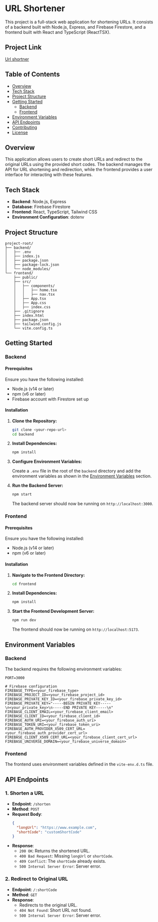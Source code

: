 

# URL Shortener

This project is a full-stack web application for shortening URLs. It consists of a backend built with Node.js, Express, and Firebase Firestore, and a frontend built with React and TypeScript (ReactTSX).

## Project Link

[Url shortner](https://ckshorturl.netlify.app/)

## Table of Contents

- [Overview](#overview)
- [Tech Stack](#tech-stack)
- [Project Structure](#project-structure)
- [Getting Started](#getting-started)
  - [Backend](#backend)
  - [Frontend](#frontend)
- [Environment Variables](#environment-variables)
- [API Endpoints](#api-endpoints)
- [Contributing](#contributing)
- [License](#license)

## Overview

This application allows users to create short URLs and redirect to the original URLs using the provided short codes. The backend manages the API for URL shortening and redirection, while the frontend provides a user interface for interacting with these features.

## Tech Stack

- **Backend**: Node.js, Express
- **Database**: Firebase Firestore
- **Frontend**: React, TypeScript, Tailwind CSS
- **Environment Configuration**: dotenv

## Project Structure

```
project-root/
├── backend/
│   ├── .env
│   ├── index.js
│   ├── package.json
│   ├── package-lock.json
│   └── node_modules/
└── frontend/
    ├── public/
    ├── src/
    │   ├── components/
    │   │   ├── home.tsx
    │   │   ├── nav.tsx
    │   ├── App.tsx
    │   ├── App.css
    │   ├── index.css
    ├── .gitignore
    ├── index.html
    ├── package.json
    ├── tailwind.config.js
    └── vite.config.ts
```

## Getting Started

### Backend

#### Prerequisites

Ensure you have the following installed:

- Node.js (v14 or later)
- npm (v6 or later)
- Firebase account with Firestore set up

#### Installation

1. **Clone the Repository:**

   ```bash
   git clone <your-repo-url>
   cd backend
   ```

2. **Install Dependencies:**

   ```bash
   npm install
   ```

3. **Configure Environment Variables:**

   Create a `.env` file in the root of the `backend` directory and add the environment variables as shown in the [Environment Variables](#environment-variables) section.

4. **Run the Backend Server:**

   ```bash
   npm start
   ```

   The backend server should now be running on `http://localhost:3000`.

### Frontend

#### Prerequisites

Ensure you have the following installed:

- Node.js (v14 or later)
- npm (v6 or later)

#### Installation

1. **Navigate to the Frontend Directory:**

   ```bash
   cd frontend
   ```

2. **Install Dependencies:**

   ```bash
   npm install
   ```

3. **Start the Frontend Development Server:**

   ```bash
   npm run dev
   ```

   The frontend should now be running on `http://localhost:5173`.

## Environment Variables

### Backend

The backend requires the following environment variables:

```env
PORT=3000

# Firebase configuration
FIREBASE_TYPE=<your_firebase_type>
FIREBASE_PROJECT_ID=<your_firebase_project_id>
FIREBASE_PRIVATE_KEY_ID=<your_firebase_private_key_id>
FIREBASE_PRIVATE_KEY="-----BEGIN PRIVATE KEY-----\n<your_private_key>\n-----END PRIVATE KEY-----\n"
FIREBASE_CLIENT_EMAIL=<your_firebase_client_email>
FIREBASE_CLIENT_ID=<your_firebase_client_id>
FIREBASE_AUTH_URI=<your_firebase_auth_uri>
FIREBASE_TOKEN_URI=<your_firebase_token_uri>
FIREBASE_AUTH_PROVIDER_X509_CERT_URL=<your_firebase_auth_provider_cert_url>
FIREBASE_CLIENT_X509_CERT_URL=<your_firebase_client_cert_url>
FIREBASE_UNIVERSE_DOMAIN=<your_firebase_universe_domain>
```

### Frontend

The frontend uses environment variables defined in the `vite-env.d.ts` file.

## API Endpoints

### 1. Shorten a URL

- **Endpoint**: `/shorten`
- **Method**: `POST`
- **Request Body**:
  ```json
  {
    "longUrl": "https://www.example.com",
    "shortCode": "customShortCode"
  }
  ```
- **Response**:
  - `200 OK`: Returns the shortened URL.
  - `400 Bad Request`: Missing `longUrl` or `shortCode`.
  - `409 Conflict`: The `shortCode` already exists.
  - `500 Internal Server Error`: Server error.

### 2. Redirect to Original URL

- **Endpoint**: `/:shortCode`
- **Method**: `GET`
- **Response**:
  - Redirects to the original URL.
  - `404 Not Found`: Short URL not found.
  - `500 Internal Server Error`: Server error.

